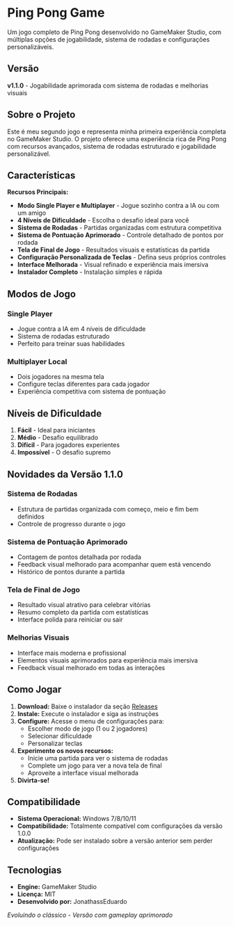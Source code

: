 # Ping Pong Game

Um jogo completo de Ping Pong desenvolvido no GameMaker Studio, com múltiplas opções de jogabilidade, sistema de rodadas e configurações personalizáveis.

## Versão

**v1.1.0** - Jogabilidade aprimorada com sistema de rodadas e melhorias visuais

## Sobre o Projeto

Este é meu segundo jogo e representa minha primeira experiência completa no GameMaker Studio. O projeto oferece uma experiência rica de Ping Pong com recursos avançados, sistema de rodadas estruturado e jogabilidade personalizável.

## Características

**Recursos Principais:**
- **Modo Single Player e Multiplayer** - Jogue sozinho contra a IA ou com um amigo
- **4 Níveis de Dificuldade** - Escolha o desafio ideal para você
- **Sistema de Rodadas** - Partidas organizadas com estrutura competitiva
- **Sistema de Pontuação Aprimorado** - Controle detalhado de pontos por rodada
- **Tela de Final de Jogo** - Resultados visuais e estatísticas da partida
- **Configuração Personalizada de Teclas** - Defina seus próprios controles
- **Interface Melhorada** - Visual refinado e experiência mais imersiva
- **Instalador Completo** - Instalação simples e rápida

## Modos de Jogo

### Single Player
- Jogue contra a IA em 4 níveis de dificuldade
- Sistema de rodadas estruturado
- Perfeito para treinar suas habilidades

### Multiplayer Local
- Dois jogadores na mesma tela
- Configure teclas diferentes para cada jogador
- Experiência competitiva com sistema de pontuação

## Níveis de Dificuldade

1. **Fácil** - Ideal para iniciantes
2. **Médio** - Desafio equilibrado
3. **Difícil** - Para jogadores experientes
4. **Impossível** - O desafio supremo

## Novidades da Versão 1.1.0

### Sistema de Rodadas
- Estrutura de partidas organizada com começo, meio e fim bem definidos
- Controle de progresso durante o jogo

### Sistema de Pontuação Aprimorado
- Contagem de pontos detalhada por rodada
- Feedback visual melhorado para acompanhar quem está vencendo
- Histórico de pontos durante a partida

### Tela de Final de Jogo
- Resultado visual atrativo para celebrar vitórias
- Resumo completo da partida com estatísticas
- Interface polida para reiniciar ou sair

### Melhorias Visuais
- Interface mais moderna e profissional
- Elementos visuais aprimorados para experiência mais imersiva
- Feedback visual melhorado em todas as interações

## Como Jogar

1. **Download:** Baixe o instalador da seção [Releases](https://github.com/JonathasGameDev/ping_pong/releases)
2. **Instale:** Execute o instalador e siga as instruções
3. **Configure:** Acesse o menu de configurações para:
   - Escolher modo de jogo (1 ou 2 jogadores)
   - Selecionar dificuldade
   - Personalizar teclas
4. **Experimente os novos recursos:**
   - Inicie uma partida para ver o sistema de rodadas
   - Complete um jogo para ver a nova tela de final
   - Aproveite a interface visual melhorada
5. **Divirta-se!**

## Compatibilidade

- **Sistema Operacional:** Windows 7/8/10/11
- **Compatibilidade:** Totalmente compatível com configurações da versão 1.0.0
- **Atualização:** Pode ser instalado sobre a versão anterior sem perder configurações

## Tecnologias

- **Engine:** GameMaker Studio
- **Licença:** MIT
- **Desenvolvido por:** JonathassEduardo

*Evoluindo o clássico - Versão com gameplay aprimorado*

